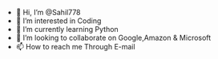 - 👋 Hi, I’m @Sahil778
- 👀 I’m interested in Coding
- 🌱 I’m currently learning Python
- 💞️ I’m looking to collaborate on Google,Amazon & Microsoft 
- 📫 How to reach me Through E-mail

<!---
Sahil778/Sahil778 is a ✨ special ✨ repository because its `README.md` (this file) appears on your GitHub profile.
You can click the Preview link to take a look at your changes.
--->
